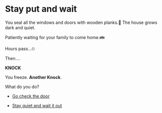# Stay put and wait

You seal all the windows and doors with wooden planks.🔨
The house grows dark and quiet.

Patiently waiting for your family to come home.👪

Hours pass...⏲

Then….

**KNOCK**

You freeze. **Another Knock**.

What do you do?

- [Go check the door](./scene5B.md)

- [Stay quiet and wait it out](./scene5C.md)
